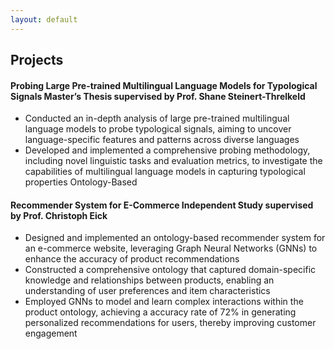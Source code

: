 ```yaml
---
layout: default
---
```


## Projects

#### Probing Large Pre-trained Multilingual Language Models for Typological Signals Master’s Thesis supervised by Prof. Shane Steinert-Threlkeld
* Conducted an in-depth analysis of large pre-trained multilingual language models to probe typological signals, aiming to uncover language-specific features and patterns across diverse languages
* Developed and implemented a comprehensive probing methodology, including novel linguistic tasks and evaluation metrics, to investigate the capabilities of multilingual language models in capturing typological properties Ontology-Based

#### Recommender System for E-Commerce Independent Study supervised by Prof. Christoph Eick
* Designed and implemented an ontology-based recommender system for an e-commerce website, leveraging Graph Neural Networks (GNNs) to enhance the accuracy of product recommendations
* Constructed a comprehensive ontology that captured domain-specific knowledge and relationships between products, enabling an understanding of user preferences and item characteristics
* Employed GNNs to model and learn complex interactions within the product ontology, achieving a accuracy rate of 72% in generating personalized recommendations for users, thereby improving customer engagement  

